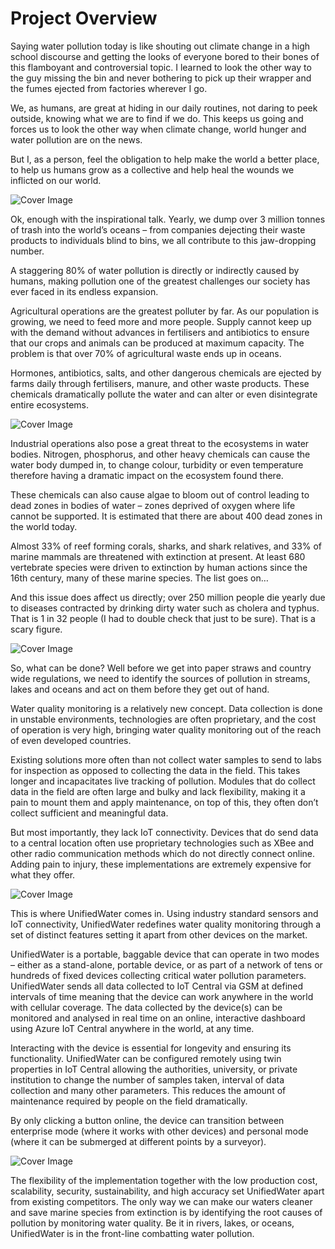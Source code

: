 # Project Overview
Saying water pollution today is like shouting out climate change in a high school discourse and getting the looks of everyone bored to their bones of this flamboyant and controversial topic. I learned to look the other way to the guy missing the bin and never bothering to pick up their wrapper and the fumes ejected from factories wherever I go.

We, as humans, are great at hiding in our daily routines, not daring to peek outside, knowing what we are to find if we do. This keeps us going and forces us to look the other way when climate change, world hunger and water pollution are on the news.

But I, as a person, feel the obligation to help make the world a better place, to help us humans grow as a collective and help heal the wounds we inflicted on our world.

![Cover Image](https://cdn.hackaday.io/images/9701891601870243766.jpg)

Ok, enough with the inspirational talk. Yearly, we dump over 3 million tonnes of trash into the world’s oceans – from companies dejecting their waste products to individuals blind to bins, we all contribute to this jaw-dropping number.

A staggering 80% of water pollution is directly or indirectly caused by humans, making pollution one of the greatest challenges our society has ever faced in its endless expansion.

Agricultural operations are the greatest polluter by far. As our population is growing, we need to feed more and more people. Supply cannot keep up with the demand without advances in fertilisers and antibiotics to ensure that our crops and animals can be produced at maximum capacity. The problem is that over 70% of agricultural waste ends up in oceans.

Hormones, antibiotics, salts, and other dangerous chemicals are ejected by farms daily through fertilisers, manure, and other waste products. These chemicals dramatically pollute the water and can alter or even disintegrate entire ecosystems.

![Cover Image](https://cdn.hackaday.io/images/8081691601870271192.jpg)

Industrial operations also pose a great threat to the ecosystems in water bodies. Nitrogen, phosphorus, and other heavy chemicals can cause the water body dumped in, to change colour, turbidity or even temperature therefore having a dramatic impact on the ecosystem found there.

These chemicals can also cause algae to bloom out of control leading to dead zones in bodies of water – zones deprived of oxygen where life cannot be supported. It is estimated that there are about 400 dead zones in the world today.

Almost 33% of reef forming corals, sharks, and shark relatives, and 33% of marine mammals are threatened with extinction at present. At least 680 vertebrate species were driven to extinction by human actions since the 16th century, many of these marine species. The list goes on…

And this issue does affect us directly; over 250 million people die yearly due to diseases contracted by drinking dirty water such as cholera and typhus. That is 1 in 32 people (I had to double check that just to be sure). That is a scary figure.

![Cover Image](https://cdn.hackaday.io/images/2730571601870299216.jpg)

So, what can be done? Well before we get into paper straws and country wide regulations, we need to identify the sources of pollution in streams, lakes and oceans and act on them before they get out of hand.

Water quality monitoring is a relatively new concept. Data collection is done in unstable environments, technologies are often proprietary, and the cost of operation is very high, bringing water quality monitoring out of the reach of even developed countries.

Existing solutions more often than not collect water samples to send to labs for inspection as opposed to collecting the data in the field. This takes longer and incapacitates live tracking of pollution. Modules that do collect data in the field are often large and bulky and lack flexibility, making it a pain to mount them and apply maintenance, on top of this, they often don’t collect sufficient and meaningful data.

But most importantly, they lack IoT connectivity. Devices that do send data to a central location often use proprietary technologies such as XBee and other radio communication methods which do not directly connect online. Adding pain to injury, these implementations are extremely expensive for what they offer.

![Cover Image](https://cdn.hackaday.io/images/3209401601870802537.jpg)

This is where UnifiedWater comes in. Using industry standard sensors and IoT connectivity, UnifiedWater redefines water quality monitoring through a set of distinct features setting it apart from other devices on the market.

UnifiedWater is a portable, baggable device that can operate in two modes – either as a stand-alone, portable device, or as part of a network of tens or hundreds of fixed devices collecting critical water pollution parameters. UnifiedWater sends all data collected to IoT Central via GSM at defined intervals of time meaning that the device can work anywhere in the world with cellular coverage. The data collected by the device(s) can be monitored and analysed in real time on an online, interactive dashboard using Azure IoT Central anywhere in the world, at any time.

Interacting with the device is essential for longevity and ensuring its functionality. UnifiedWater can be configured remotely using twin properties in IoT Central allowing the authorities, university, or private institution to change the number of samples taken, interval of data collection and many other parameters. This reduces the amount of maintenance required by people on the field dramatically.

By only clicking a button online, the device can transition between enterprise mode (where it works with other devices) and personal mode (where it can be submerged at different points by a surveyor).

![Cover Image](https://cdn.hackaday.io/images/9565001601870864979.jpg)

The flexibility of the implementation together with the low production cost, scalability, security, sustainability, and high accuracy set UnifiedWater apart from existing competitors. The only way we can make our waters cleaner and save marine species from extinction is by identifying the root causes of pollution by monitoring water quality. Be it in rivers, lakes, or oceans, UnifiedWater is in the front-line combatting water pollution.
